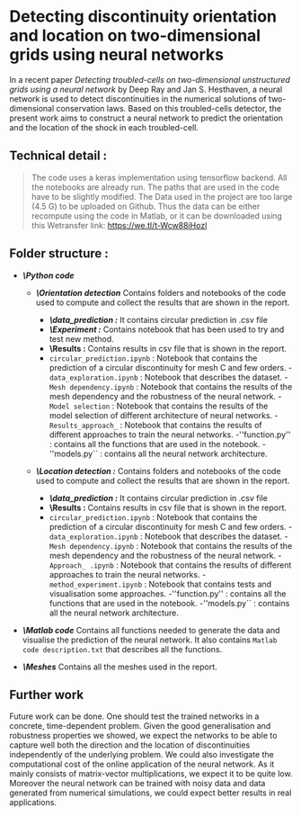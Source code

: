 # Detecting discontinuity orientation and location on two-dimensional grids using neural networks
In a recent paper *Detecting troubled-cells on two-dimensional unstructured grids using a neural network* by Deep Ray and Jan S. Hesthaven, a neural network is used to detect discontinuities in the numerical solutions of two-dimensional conservation laws.  Based on this troubled-cells detector, the present work aims to construct a neural network to predict the orientation and the location of the shock in each troubled-cell.

## Technical detail :

>The code uses a keras implementation using tensorflow backend.
>All the notebooks are already run.
>The paths that are used in the code have to be slightly modified.
>The Data used in the project are too large (4.5 G) to be uploaded on Github. 
>Thus the data can be either recompute using the code in Matlab, 
>or it can be downloaded using this Wetransfer link:  https://we.tl/t-Wcw88iHozl

## Folder structure : 

- ***\Python code*** 

	- ***\Orientation detection***
	Contains folders and notebooks of the code used to compute and collect the results that are shown in the report.

        - ***\data_prediction :***
        It contains circular prediction in .csv file 
        - ***\Experiment :***
        Contains notebook that has been used to try and test new method.
        - ****\Results :****
        Contains results in csv file that is shown in the report.
        - ``circular_prediction.ipynb`` : Notebook that contains the prediction of a circular discontinuity for mesh C and few orders.
        -``data_exploration.ipynb`` : Notebook that describes the dataset.
        -`` Mesh dependency.ipynb`` : Notebook that contains the results of the mesh dependency and the robustness of the neural network.
        -``Model selection`` :  Notebook that contains the results of the model selection of different architecture of neural networks.
        -``Results_approach_`` :  Notebook that contains the results of different approaches to train the neural networks.
        -''function.py'' : contains all the functions that are used in the notebook.
        -''models.py`` : contains all the neural network architecture.
        
    - ***\Location detection :***
	Contains folders and notebooks of the code used to compute and collect the results that are shown in the report.

        - ***\data_prediction :***
        It contains circular prediction in .csv file 
        - ****\Results :****
        Contains results in csv file that is shown in the report.
        - ``circular_prediction.ipynb`` : Notebook that contains the prediction of a circular discontinuity for mesh C and few orders.
        -``data_exploration.ipynb`` : Notebook that describes the dataset.
        -`` Mesh dependency.ipynb`` : Notebook that contains the results of the mesh dependency and the robustness of the neural network.
        -``Approach_ .ipynb`` :  Notebook that contains the results of different approaches to train the neural networks.
        -``method_experiment.ipynb`` : Notebook that contains tests and visualisation some approaches.
        -''function.py'' : contains all the functions that are used in the notebook.
        -''models.py`` : contains all the neural network architecture.

- ***\Matlab code***
	Contains all functions needed to generate the data and visualise the prediction of the neural network. It also contains ``Matlab code description.txt`` that describes all the functions. 

- ***\Meshes***
Contains all the meshes used in the report. 

## Further work
Future work can be done. One should test the trained networks in a concrete, time-dependent problem. Given the good generalisation and robustness properties we showed, we expect the networks to be able to capture well both the direction and the location of discontinuities independently of the underlying problem. We could also investigate the computational cost of the online application of the neural network. As it mainly consists of matrix-vector multiplications, we expect it to be quite low. Moreover the neural network can be trained with noisy data and data generated from numerical simulations, we could expect better results in real applications.





